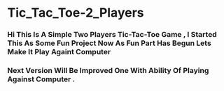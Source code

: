 # Tic_Tac_Toe-2_Players
### Hi This Is A Simple Two Players Tic-Tac-Toe Game , I Started This As Some Fun Project Now As Fun Part Has Begun Lets Make It Play Againt Computer
### Next Version Will Be Improved One With Ability Of Playing Against Computer . 
